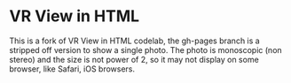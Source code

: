 VR View in HTML
============================================

This is a fork of VR View in HTML codelab, the gh-pages branch is a stripped off version to show a single photo.
The photo is monoscopic (non stereo) and the size is not power of 2, so it may not display on some browser, like Safari, iOS browsers.
